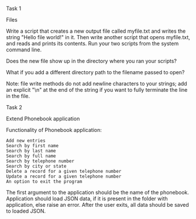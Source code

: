 Task 1

Files

Write a script that creates a new output file called myfile.txt and writes the string "Hello file world!" in it. Then write another script that opens myfile.txt, and reads and prints its contents. Run your two scripts from the system command line. 

Does the new file show up in the directory where you ran your scripts? 

What if you add a different directory path to the filename passed to open?

 

Note: file write methods do not add newline characters to your strings; add an explicit "\n" at the end of the string if you want to fully terminate the line in the file.

 

Task 2

Extend Phonebook application

Functionality of Phonebook application:

    Add new entries 
    Search by first name 
    Search by last name 
    Search by full name
    Search by telephone number
    Search by city or state
    Delete a record for a given telephone number
    Update a record for a given telephone number
    An option to exit the program

 

The first argument to the application should be the name of the phonebook. Application should load JSON data, if it is present in the folder with application, else raise an error. After the user exits, all data should be saved to loaded JSON.
